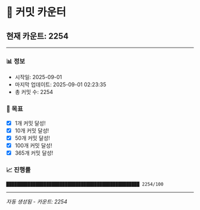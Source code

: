 # 🔢 커밋 카운터

## 현재 카운트: 2254

---

### 📊 정보
- 시작일: 2025-09-01
- 마지막 업데이트: 2025-09-01 02:23:35
- 총 커밋 수: 2254

### 🎯 목표
- [x] 1개 커밋 달성!
- [x] 10개 커밋 달성!
- [x] 50개 커밋 달성!
- [x] 100개 커밋 달성!
- [x] 365개 커밋 달성!

### 📈 진행률
```
██████████████████████████████████████████████████ 2254/100
```

---
*자동 생성됨 - 카운트: 2254*
